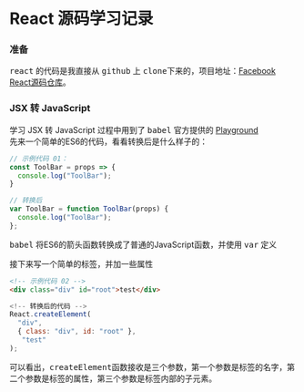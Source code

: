 React 源码学习记录
=========================
### 准备
<kbd>react</kbd> 的代码是我直接从 <kbd>github</kbd> 上 <kbd>clone</kbd>下来的，项目地址：[Facebook React源码仓库](https://github.com/facebook/react.git)。   

### JSX 转 JavaScript
学习 JSX 转 JavaScript 过程中用到了 <kbd>babel</kbd> 官方提供的 [Playground](https://babeljs.io/repl)   
先来一个简单的ES6的代码，看看转换后是什么样子的：
```javascript
// 示例代码 01：
const ToolBar = props => {
  console.log("ToolBar");
}

// 转换后
var ToolBar = function ToolBar(props) {
  console.log("ToolBar");
};
```
<kbd>babel</kbd> 将ES6的箭头函数转换成了普通的JavaScript函数，并使用 <kbd>var</kbd> 定义   

接下来写一个简单的标签，并加一些属性
```html
<!-- 示例代码 02 -->
<div class="div" id="root">test</div>
```
```javascript
<!-- 转换后的代码 -->
React.createElement(
  "div", 
  { class: "div", id: "root" },
   "test"
);
```
可以看出，<kbd>createElement</kbd>函数接收是三个参数，第一个参数是标签的名字，第二个参数是标签的属性，第三个参数是标签内部的子元素。   
